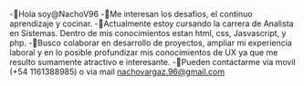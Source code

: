 -👋Hola soy@NachoV96 
-👀Me interesan los desafios, el continuo aprendizaje y cocinar.
-🌱Actualmente estoy cursando la carrera de Analista en Sistemas. Dentro de mis conocimientos estan html, css, Jasvascript, y php.
-💞Busco colaborar en desarrollo de proyectos, ampliar mi experiencia laboral y en lo posible profundizar mis conocimientos de UX ya que me resulto sumamente atractivo e interesante.
-📱Pueden contactarme via movil (+54 1161388985) o via mail nachovargaz.96@gmail.com
